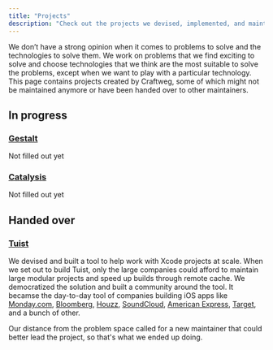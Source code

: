 ```yaml
---
title: "Projects"
description: "Check out the projects we devised, implemented, and maintain"
---
```


We don’t have a strong opinion when it comes to problems to solve and the technologies to solve them. We work on problems that we find exciting to solve and choose technologies that we think are the most suitable to solve the problems, except when we want to play with a particular technology. This page contains projects created by Craftweg, some of which might not be maintained anymore or have been handed over to other maintainers.

## In progress

### [Gestalt](https://gestaltjs.org)

Not filled out yet

### [Catalysis](https://twitter.com/catalysisdotdev)

Not filled out yet

## Handed over

### [Tuist](https://tuist.io)

We devised and built a tool to help work with Xcode projects at scale. When we set out to build Tuist, only the large companies could afford to maintain large modular projects and speed up builds through remote cache. We democratized the solution and built a community around the tool.
It becamse the day-to-day tool of companies building iOS apps like [Monday.com](https://monday.com/), [Bloomberg](https://www.bloomberg.com/europe), [Houzz](https://www.houzz.com/), [SoundCloud](https://soundcloud.com/), [American Express](https://www.americanexpress.com/), [Target](https://www.target.com/), and a bunch of other.

Our distance from the problem space called for a new maintainer that could better lead the project, so that's what we ended up doing.
